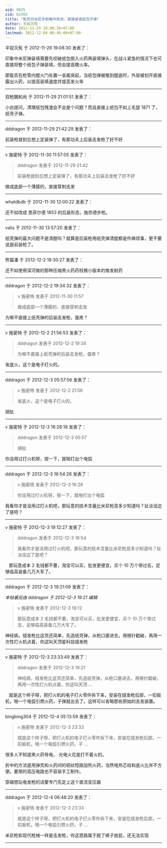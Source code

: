 ```yaml
---
aid: 9025
zid: 83393
title: "能否对米尼步枪略作改进，直接装填纸包子弹"
author: 平奴灭髡
date: 2012-11-29 19:08:30+07:00
lastmod: 2012-12-04 06:48:00+07:00
---
```


平奴灭髡 于 2012-11-29 19:08:30 发表了：

印象中米尼弹装填需要先咬破纸包倒入火药再装填弹头，在战斗紧急的情况下也可直接将整个纸包子弹装填，但会提高瞎火率。

那能否在枪管内膛火门处置一金属突起，当纸包弹被推到膛底时，外层被划开直接露出火药，以提高装填速度并提高发火率

---

双枪魏和尚 于 2012-11-29 21:01:51 发表了：

小白提问，清理纸包残渣会不会是个问题？而且直接上纸包不如上毛瑟 1871 了，纸壳子弹。

---

dddragon 于 2012-11-29 21:42:29 发表了：

前装枪就别忘想上定装弹了，有那功夫上后装击发枪了好不好

---

v 施密特 于 2012-11-30 11:57:05 发表了：

> dddragon 发表于 2012-11-29 21:42
>
> 前装枪就别忘想上定装弹了，有那功夫上后装击发枪了好不好

做成底部一个薄膜的，直接穿刺击发

---

whatdbdb 于 2012-11-30 12:00:22 发表了：

还不如改成 恩菲尔德 1853 的后装形态，施奈德步枪。

---

valis 于 2012-11-30 13:57:20 发表了：

纸壳弹的最大问题不是清膛吗？就算是后装枪用纸壳弹清膛都是件麻烦事，更不要说是前装枪了。

---

熊猫潘 于 2012-12-2 18:30:27 发表了：

还不如使用深河做的那种压缩黑火药药柱微小版本的做发射药

---

dddragon 于 2012-12-2 19:34:32 发表了：

> v 施密特 发表于 2012-11-30 11:57
>
> 做成底部一个薄膜的，直接穿刺击发

为嘛不直接上纸壳弹的后装击发枪，蛋疼？

---

v 施密特 于 2012-12-2 21:56:53 发表了：

> dddragon 发表于 2012-12-2 19:34
>
> 为嘛不直接上纸壳弹的后装击发枪，蛋疼？

省底火，这个是电子打火的。

---

dddragon 于 2012-12-3 05:57:56 发表了：

> v 施密特 发表于 2012-12-2 21:56
>
> 省底火，这个是电子打火的。

胡扯

---

v 施密特 于 2012-12-3 16:28:18 发表了：

> dddragon 发表于 2012-12-3 05:57
>
> 胡扯

你没用过打火机呀，按一下，就啪打出个电弧

---

dddragon 于 2012-12-3 16:54:26 发表了：

> v 施密特 发表于 2012-12-3 16:28
>
> 你没用过打火机呀，按一下，就啪打出个电弧

我看你才是没用过打火机吧，那玩意的技术含量比米尼枪高多少知道吗？扯淡没边了是吧？

---

v 施密特 于 2012-12-3 19:12:27 发表了：

> dddragon 发表于 2012-12-3 16:54
>
> 我看你才是没用过打火机吧，那玩意的技术含量比米尼枪高多少知道吗？扯淡没边了是吧？

&nbsp; &nbsp;那玩意成本 2 毛钱都不要，淘宝可以买，批发更便宜，买个 10 万个带过去，足够临高装备几万大军了。

---

dddragon 于 2012-12-3 19:21:09 发表了：

_本帖最后由 dddragon 于 2012-12-3 19:21 编辑_

> v 施密特 发表于 2012-12-3 19:12
>
> 那玩意成本 2 毛钱都不要，淘宝可以买，批发更便宜，买个 10 万个带过去，足够临高装备几万大军了。

神经病，燧发枪比这货还简单，先造纸壳弹，从枪口塞进去，用根针戳破，再用一次性打火机点着，你这叫天顶星科技燧发枪

---

v 施密特 于 2012-12-3 23:33:49 发表了：

> dddragon 发表于 2012-12-3 19:21
>
> 神经病，燧发枪比这货还简单，先造纸壳弹，从枪口塞进去，用根针戳破，再用一次性打火机点着，你这叫天顶 ...

&nbsp; &nbsp;就是这个样子呀，把打火机的电子打火零件拆下来，安装在燧发枪后部，一扣扳机，啪一个电弧引燃火药，子弹就出去了。这样可以省略那些原始的击发装置。

---

bingbing304 于 2012-12-4 05:13:59 发表了：

> v 施密特 发表于 2012-12-3 23:33
>
> 就是这个样子呀，把打火机的电子打火零件拆下来，安装在燧发枪后部，一扣扳机，啪一个电弧引燃火药，子 ...

很多人不知道黑火药导电， 光电火花是打不着火的。

折中的方法是用弹壳和火药间的铜丝短路加热火药，当然电热芯柱和底火比并不方便。要用的高压电路也不容易手工制作。

穿越想玩电发枪的话要专门先定上这个直流变压器

---

dddragon 于 2012-12-4 06:48:20 发表了：

> v 施密特 发表于 2012-12-3 23:33
>
> 就是这个样子呀，把打火机的电子打火零件拆下来，安装在燧发枪后部，一扣扳机，啪一个电弧引燃火药，子 ...

米尼枪和现代枪械一样是击发枪，你这思路属于脱了裤子放屁，还无法实现

---
